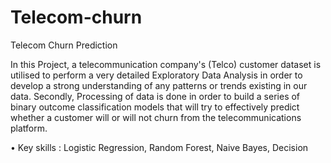 # Telecom-churn
Telecom Churn Prediction  


In this Project, a telecommunication company's (Telco) customer dataset is utilised to perform a very detailed  Exploratory Data Analysis in order to develop a strong understanding of any patterns or trends existing in our data.  Secondly, Processing of data is done in order to build a series of binary outcome classification models that will try  to effectively predict whether a customer will or will not churn from the telecommunications platform. 


• Key skills : Logistic Regression, Random Forest, Naive Bayes, Decision
